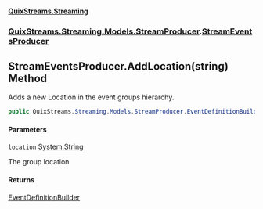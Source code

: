 #### [QuixStreams.Streaming](index.md 'index')
### [QuixStreams.Streaming.Models.StreamProducer](QuixStreams.Streaming.Models.StreamProducer.md 'QuixStreams.Streaming.Models.StreamProducer').[StreamEventsProducer](StreamEventsProducer.md 'QuixStreams.Streaming.Models.StreamProducer.StreamEventsProducer')

## StreamEventsProducer.AddLocation(string) Method

Adds a new Location in the event groups hierarchy.

```csharp
public QuixStreams.Streaming.Models.StreamProducer.EventDefinitionBuilder AddLocation(string location);
```
#### Parameters

<a name='QuixStreams.Streaming.Models.StreamProducer.StreamEventsProducer.AddLocation(string).location'></a>

`location` [System.String](https://docs.microsoft.com/en-us/dotnet/api/System.String 'System.String')

The group location

#### Returns
[EventDefinitionBuilder](EventDefinitionBuilder.md 'QuixStreams.Streaming.Models.StreamProducer.EventDefinitionBuilder')